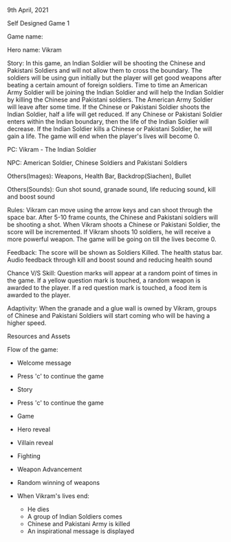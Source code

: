 9th April, 2021

Self Designed Game 1

Game name:

Hero name: Vikram

Story: In this game, an Indian Soldier will be shooting the Chinese and Pakistani Soldiers and will not allow them to cross the boundary. The soldiers will be using gun initially but the player will get good weapons after beating a certain amount of foreign soldiers. Time to time an American Army Soldier will be joining the Indian Soldier and will help the Indian Soldier by killing the Chinese and Pakistani soldiers. The American Army Soldier will leave after some time. If the Chinese or Pakistani Soldier shoots the Indian Soldier, half a life will get reduced. If any Chinese or Pakistani Soldier enters within the Indian boundary, then the life of the Indian Soldier will decrease. If the Indian Soldier kills a Chinese or Pakistani Soldier, he will gain a life. The game will end when the player's lives will become 0.

PC: Vikram - The Indian Soldier

NPC: American Soldier, Chinese Soldiers and Pakistani Soldiers

Others(Images): Weapons, Health Bar, Backdrop(Siachen), Bullet

Others(Sounds): Gun shot sound, granade sound, life reducing sound, kill and boost sound

Rules: Vikram can move using the arrow keys and can shoot through the space bar. After 5-10 frame counts, the Chinese and Pakistani soldiers will be shooting a shot. When Vikram shoots a Chinese or Pakistani Soldier, the score will be incremented. If Vikram shoots 10 soldiers, he will receive a more powerful weapon. The game will be going on till the lives become 0.

Feedback: The score will be shown as Soldiers Killed. The health status bar. Audio feedback through kill and boost sound and reducing health sound

Chance V/S Skill: Question marks will appear at a random point of times in the game. If a yellow question mark is touched, a random weapon is awarded to the player. If a red question mark is touched, a food item is awarded to the player.

Adaptivity: When the granade and a glue wall is owned by Vikram, groups of Chinese and Pakistani Soldiers will start coming who will be having a higher speed.

Resources and Assets

Flow of the game:

- Welcome message
- Press 'c' to continue the game

- Story
- Press 'c' to continue the game
- Game
- Hero reveal
- Villain reveal
- Fighting
- Weapon Advancement
- Random winning of weapons
- When Vikram's lives end:
  - He dies
  - A group of Indian Soldiers comes
  - Chinese and Pakistani Army is killed
  - An inspirational message is displayed